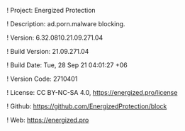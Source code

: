 ! Project: Energized Protection

! Description: ad.porn.malware blocking.

! Version: 6.32.0810.21.09.271.04

! Build Version: 21.09.271.04

! Build Date: Tue, 28 Sep 21 04:01:27 +06

! Version Code: 2710401

! License: CC BY-NC-SA 4.0, https://energized.pro/license

! Github: https://github.com/EnergizedProtection/block

! Web: https://energized.pro
